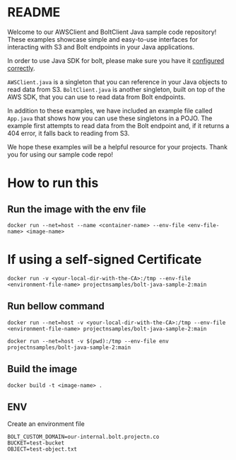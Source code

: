 # README

Welcome to our AWSClient and BoltClient Java sample code repository! These examples showcase simple and easy-to-use interfaces for interacting with S3 and Bolt endpoints in your Java applications.

In order to use Java SDK for bolt, please make sure you have it [configured correctly](https://github.com/project-n-oss/projectn-bolt-java#usage).

`AWSClient.java` is a singleton that you can reference in your Java objects to read data from S3. `BoltClient.java` is another singleton, built on top of the AWS SDK, that you can use to read data from Bolt endpoints.

In addition to these examples, we have included an example file called `App.java` that shows how you can use these singletons in a POJO. The example first attempts to read data from the Bolt endpoint and, if it returns a 404 error, it falls back to reading from S3.

We hope these examples will be a helpful resource for your projects. Thank you for using our sample code repo!


# How to run this

## Run the image with the env file
`docker run --net=host --name <container-name> --env-file <env-file-name> <image-name>`

# If using a self-signed Certificate

```
docker run -v <your-local-dir-with-the-CA>:/tmp --env-file <environment-file-name> projectnsamples/bolt-java-sample-2:main
```

## Run bellow command 
`docker run --net=host -v <your-local-dir-with-the-CA>:/tmp --env-file <environment-file-name> projectnsamples/bolt-java-sample-2:main`

`docker run --net=host -v $(pwd):/tmp --env-file env projectnsamples/bolt-java-sample-2:main`


## Build the image
`docker build -t <image-name> .`

## ENV
Create an environment file

```
BOLT_CUSTOM_DOMAIN=our-internal.bolt.projectn.co
BUCKET=test-bucket
OBJECT=test-object.txt
```